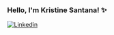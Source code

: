 ### Hello, I'm Kristine Santana! ✨

[![Linkedin](https://img.shields.io/badge/LinkedIn-0077B5?style=for-the-badge&logo=linkedin&logoColor=white)](https://www.linkedin.com/in/kristine-santana/)


<!--
**kseraos/kseraos** is a ✨ _special_ ✨ repository because its `README.md` (this file) appears on your GitHub profile.

Here are some ideas to get you started:

- 🔭 I’m currently working on ...
- 🌱 I’m currently learning ...
- 👯 I’m looking to collaborate on ...
- 🤔 I’m looking for help with ...
- 💬 Ask me about ...
- 📫 How to reach me: ...
- 😄 Pronouns: ...
- ⚡ Fun fact: ...
-->

